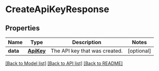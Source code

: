 # CreateApiKeyResponse

## Properties
Name | Type | Description | Notes
------------ | ------------- | ------------- | -------------
**data** | [**ApiKey**](ApiKey.md) | The API key that was created. | [optional] 

[[Back to Model list]](../README.md#documentation-for-models) [[Back to API list]](../README.md#documentation-for-api-endpoints) [[Back to README]](../README.md)


